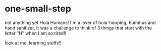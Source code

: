 # one-small-step
not anything yet
Hola Humans! I'm a lover of hula-hooping, hummus and hand sanitizer. It was a challenge to think of 3 things that start with the letter "H" when I am so tired!!

look at me, learning stuffs!!
